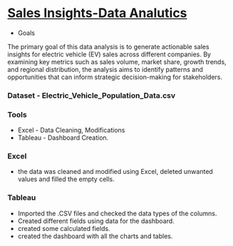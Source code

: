 # [Sales Insights-Data Analutics](https://rushikeshpatil23.github.io/Project-3-EV-Sales-/)

- Goals

The primary goal of this data analysis is to generate actionable sales insights for electric vehicle (EV) sales across different companies. By examining key metrics such as sales volume, market share, growth trends, and regional distribution, the analysis aims to identify patterns and opportunities that can inform strategic decision-making for stakeholders.

### Dataset - Electric_Vehicle_Population_Data.csv

### Tools 

  - Excel - Data Cleaning, Modifications
  - Tableau - Dashboard Creation.

### Excel
  - the data was cleaned and modified using Excel, deleted unwanted values and filled the empty cells.

### Tableau
  - Imported the .CSV files and checked the data types of the columns.
  - Created different fields using data for the dashboard.
  - created some calculated fields.
  - created the dashboard with all the charts and tables.
